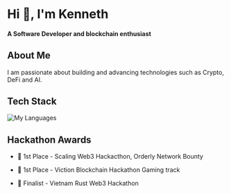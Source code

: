 
<!--
**ksmit323/ksmit323** is a ✨ _special_ ✨ repository because its `README.md` (this file) appears on your GitHub profile.

Here are some ideas to get you started:

- 🔭 I’m currently working on ...
- 🌱 I’m currently learning ...
- 👯 I’m looking to collaborate on ...
- 🤔 I’m looking for help with ...
- 💬 Ask me about ...
- 📫 How to reach me: ...
- 😄 Pronouns: ...
- ⚡ Fun fact: ...
-->

# Hi 👋, I'm Kenneth

#### **A Software Developer and blockchain enthusiast**


## About Me
I am passionate about building and advancing technologies such as Crypto, DeFi and AI.

## Tech Stack
![My Languages](https://skillicons.dev/icons?i=python,solidity,rust,typescript,c,javascript,bash,opencv,selenium&theme=dark)

## Hackathon Awards
* 🥇 1st Place - Scaling Web3 Hackacthon, Orderly Network Bounty

* 🥇 1st Place - Viction Blockchain Hackathon Gaming track

* 🥇 Finalist - Vietnam Rust Web3 Hackathon

<!--
![Anurag's GitHub stats](https://github-readme-stats-eight-eta-76.vercel.app/api?username=ksmit323&hide=issues,prs&hide_rank=true)

[![Top Langs](https://github-readme-stats-eight-eta-76.vercel.app/api/top-langs/?username=ksmit323)](https://github.com/anuraghazra/github-readme-stats)
